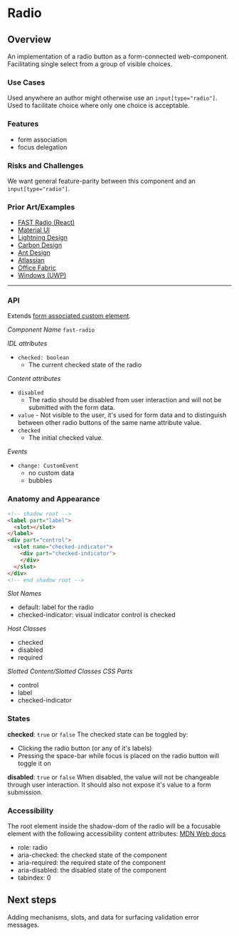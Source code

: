 # Radio

## Overview
An implementation of a radio button as a form-connected web-component. Facilitating single select from a group of visible choices.

### Use Cases
Used anywhere an author might otherwise use an `input[type="radio"]`. Used to facilitate choice where only one choice is acceptable.
  
### Features
- form association
- focus delegation

### Risks and Challenges
We want general feature-parity between this component and an `input[type="radio"]`.

### Prior Art/Examples
- [FAST Radio (React)](https://www.npmjs.com/package/@microsoft/fast-components-react-msft)
- [Material UI](https://material-ui.com/components/radio-buttons/)
- [Lightning Design](https://www.lightningdesignsystem.com/components/radio-group/)
- [Carbon Design](https://www.carbondesignsystem.com/components/radio-button/code)
- [Ant Design](https://ant.design/components/radio/)
- [Atlassian](https://atlaskit.atlassian.com/packages/core/radio)
- [Office Fabric](https://developer.microsoft.com/en-us/fluentui#/controls/web/choicegroup)
- [Windows (UWP)](https://docs.microsoft.com/en-us/windows/uwp/design/controls-and-patterns/radio-button)
---

### API
Extends [form associated custom element](../form-associated/form-associated-custom-element.md).

*Component Name*
`fast-radio`

*IDL attributes*
- `checked: boolean`
  - The current checked state of the radio

*Content attributes*
- `disabled`
  - The radio should be disabled from user interaction and will not be submitted with the form data.
- `value` - Not visible to the user, it's used for form data and to distinguish between other radio buttons of the same name attribute value.
- `checked`
  - The initial checked value. 
  
*Events*
- `change: CustomEvent`
  - no custom data
  - bubbles

### Anatomy and Appearance

```HTML
<!-- shadow root -->
<label part="label">
  <slot></slot>
</label>
<div part="control">
  <slot name="checked-indicator">
    <div part="checked-indicator">
    </div>
  </slot>
</div>
<!-- end shadow root -->
```

*Slot Names*
- default: label for the radio
- checked-indicator: visual indicator control is checked

*Host Classes*
- checked
- disabled
- required

*Slotted Content/Slotted Classes*
*CSS Parts*
- control
- label
- checked-indicator

### States
**checked**: `true` or `false`
The checked state can be toggled by:
- Clicking the radio button (or any of it's labels)
- Pressing the space-bar while focus is placed on the radio button will toggle it on

**disabled**: `true` or `false`
When disabled, the value will not be changeable through user interaction. It should also not expose it's value to a form submission.

### Accessibility
The root element inside the shadow-dom of the radio will be a focusable element with the following accessibility content attributes:
[MDN Web docs](https://developer.mozilla.org/en-US/docs/Web/Accessibility/ARIA/ARIA_Techniques/Using_the_radio_role)
- role: radio
- aria-checked: the checked state of the component
- aria-required: the required state of the component
- aria-disabled: the disabled state of the component
- tabindex: 0

## Next steps
Adding mechanisms, slots, and data for surfacing validation error messages.